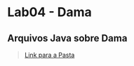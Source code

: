 # Lab04 - Dama

## Arquivos Java sobre Dama

> [Link para a Pasta](https://github.com/Borginz/MC322-1s2021/tree/main/lab05/lab05/src/mc322/lab05)
